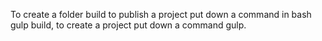 To create a folder build to publish a project put down a command in bash
    gulp build,
to create a project put down a command
    gulp.